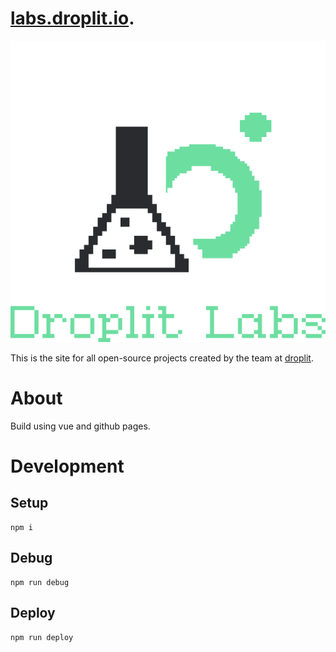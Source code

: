 # [labs.droplit.io](https://labs.droplit.io).
![droplit labs](https://github.com/droplit/labs.droplit.io/raw/master/src/assets/DroplitLabsLogo.svg?sanitize=true)

This is the site for all open-source projects created by the team at [droplit](https://droplit.io).
# About
Build using vue and github pages.
# Development
## Setup
```
npm i
```
## Debug
```
npm run debug
```
## Deploy
```
npm run deploy
```